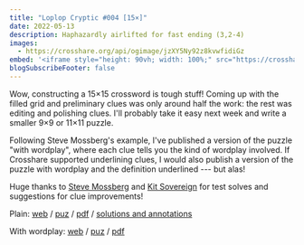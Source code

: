 ```yaml
---
title: "Loplop Cryptic #004 [15×]"
date: 2022-05-13
description: Haphazardly airlifted for fast ending (3,2-4)
images:
  - https://crosshare.org/api/ogimage/jzXY5Ny92z8kvwfidiGz
embed: '<iframe style="height: 90vh; width: 100%;" src="https://crosshare.org/embed/jzXY5Ny92z8kvwfidiGz/ArvGvNkiqJRS71DkcyTunpgI9hr2" frameborder="0" allowfullscreen="true" allowtransparency="true"></iframe>'
blogSubscribeFooter: false
---
```


Wow, constructing a 15×15 crossword is tough stuff! Coming up with the filled
grid and preliminary clues was only around half the work: the rest was editing
and polishing clues. I'll probably take it easy next week and write a smaller
9×9 or 11×11 puzzle.

Following Steve Mossberg's example, I've published a version of the puzzle
"with wordplay", where each clue tells you the kind of wordplay involved. If
Crosshare supported underlining clues, I would also publish a version of the
puzzle with wordplay and the definition underlined --- but alas!

Huge thanks to [Steve Mossberg](https://squarepursuit.com/) and [Kit
Sovereign](https://twitter.com/kitsovereign) for test solves and suggestions
for clue improvements!

Plain: [web](https://crosshare.org/crosswords/jzXY5Ny92z8kvwfidiGz/loplop-cryptic-004-15)
/ [puz](/crosswords/loplop-004.puz)
/ [pdf](/crosswords/loplop-004.pdf)
/ [solutions and annotations](/crosswords/loplop-004-solutions.pdf)

With wordplay: [web](https://crosshare.org/crosswords/IgzfJfw6N6iQFNKqncvv/loplop-cryptic-004-with-wordplay-15)
/ [puz](/crosswords/loplop-004-with-wordplay.puz)
/ [pdf](/crosswords/loplop-004-with-wordplay.pdf)
